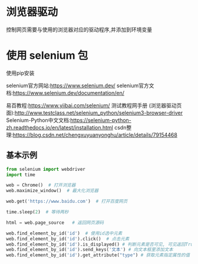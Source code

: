 # 浏览器驱动
控制网页需要与使用的浏览器对应的驱动程序,并添加到环境变量

# 使用 selenium 包
使用pip安装

selenium官方网站:<https://www.selenium.dev/>
selenium官方文档:<https://www.selenium.dev/documentation/en/>

易百教程:<https://www.yiibai.com/selenium/>
测试教程网手册 (浏览器驱动页面):<http://www.testclass.net/selenium_python/selenium3-browser-driver>
Selenium-Python中文文档:<https://selenium-python-zh.readthedocs.io/en/latest/installation.html>
csdn整理:<https://blog.csdn.net/chengxuyuanyonghu/article/details/79154468>



## 基本示例

```python
from selenium import webdriver
import time

web = Chrome()  # 打开浏览器
web.maximize_window()  # 最大化浏览器

web.get('https://www.baidu.com')  # 打开百度网页

time.sleep(2)  # 等待两秒

html = web.page_source   # 返回网页源码

web.find_element_by_id('id')  # 使用id选中元素
web.find_element_by_id('id').click()  # 点击元素
web.find_element_by_id('id').is_displayed() # 判断元素是否可见, 可见返回True
web.find_element_by_id('id').send_keys('文本') # 向文本框里添加文本
web.find_element_by_id('id').get_attribute("type") # 获取元素指定属性的值
```